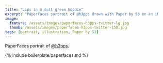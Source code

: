 ```yaml
---
title: "Lips in a dull green hoodie"
excerpt: "PaperFaces portrait of @h3pps drawn with Paper by 53 on an iPad."
image: 
  feature: /assets/images/paperfaces-h3pps-twitter-lg.jpg
  thumb: /assets/images/paperfaces-h3pps-twitter-150.jpg
tags: [portrait, illustration, Paper by 53]
---
```


PaperFaces portrait of [@h3pps](http://twitter.com/h3pps).

{% include boilerplate/paperfaces.md %}